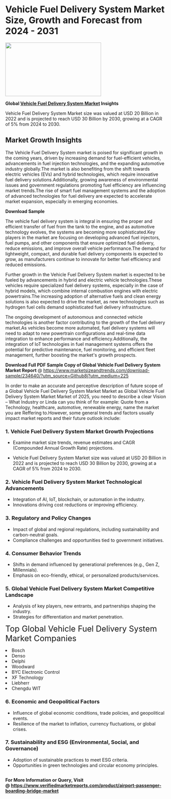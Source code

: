 <H1>Vehicle Fuel Delivery System Market Size, Growth and Forecast from 2024 - 2031</H1><img class="aligncenter size-medium wp-image-584254" src="https://thirdeyenews.in/wp-content/uploads/2024/09/Global-Market-Research-300x168.jpeg" alt="" width="300" height="168" /><p><strong>Global&nbsp;<a href="https://www.marketsizeandtrends.com/download-sample/234640/?utm_source=Github8j?utm_medium=225">Vehicle Fuel Delivery System Market</a> Insights</strong></p><p>Vehicle Fuel Delivery System Market size was valued at USD 20 Billion in 2022 and is projected to reach USD 30 Billion by 2030, growing at a CAGR of 5% from 2024 to 2030.</p><p><h2>Market Growth Insights</h2> <p>The Vehicle Fuel Delivery System market is poised for significant growth in the coming years, driven by increasing demand for fuel-efficient vehicles, advancements in fuel injection technologies, and the expanding automotive industry globally.The market is also benefiting from the shift towards electric vehicles (EVs) and hybrid technologies, which require innovative fuel delivery solutions.Additionally, growing awareness of environmental issues and government regulations promoting fuel efficiency are influencing market trends.The rise of smart fuel management systems and the adoption of advanced technologies for fuel delivery are expected to accelerate market expansion, especially in emerging economies.</p> <p><strong>Download Sample</strong></p> <p>The vehicle fuel delivery system is integral in ensuring the proper and efficient transfer of fuel from the tank to the engine, and as automotive technology evolves, the systems are becoming more sophisticated.Key players in the market are focusing on developing advanced fuel injectors, fuel pumps, and other components that ensure optimized fuel delivery, reduce emissions, and improve overall vehicle performance.The demand for lightweight, compact, and durable fuel delivery components is expected to grow, as manufacturers continue to innovate for better fuel efficiency and reduced emissions.</p> <p>Further growth in the Vehicle Fuel Delivery System market is expected to be fueled by advancements in hybrid and electric vehicle technologies.These vehicles require specialized fuel delivery systems, especially in the case of hybrid models, which combine internal combustion engines with electric powertrains.The increasing adoption of alternative fuels and clean energy solutions is also expected to drive the market, as new technologies such as hydrogen fuel cells demand sophisticated fuel delivery infrastructure.</p> <p>The ongoing development of autonomous and connected vehicle technologies is another factor contributing to the growth of the fuel delivery market.As vehicles become more automated, fuel delivery systems will need to adapt to new powertrain configurations and real-time data integration to enhance performance and efficiency.Additionally, the integration of IoT technologies in fuel management systems offers the potential for predictive maintenance, fuel monitoring, and efficient fleet management, further boosting the market's growth prospects.</p> <p><span class=""><strong>Download Full PDF Sample Copy of Global Vehicle Fuel Delivery System Market Report</strong> @ <a href="https://www.marketsizeandtrends.com/download-sample/234640/?utm_source=Github8j?utm_medium=225" target="_blank">https://www.marketsizeandtrends.com/download-sample/234640/?utm_source=Github8j?utm_medium=225</a></span></p><p>In order to make an accurate and perceptive description of future scope of a Global&nbsp;Vehicle Fuel Delivery System Market Market as Global&nbsp;Vehicle Fuel Delivery System Market Market of 2025, you need to describe a clear Vision &ndash; What Industry or Linda can you think of for example: Quote from a Technology, healthcare, automotive, renewable energy, name the market you are Reffering to.However, some general trends and factors usually impact market reports and their future outlook include:</p><h3>1.&nbsp;<strong>Vehicle Fuel Delivery System Market Growth Projections</strong></h3><ul><li>Examine market size trends, revenue estimates and CAGR (Compounded Annual Growth Rate) projections.</li><li><p>Vehicle Fuel Delivery System Market size was valued at USD 20 Billion in 2022 and is projected to reach USD 30 Billion by 2030, growing at a CAGR of 5% from 2024 to 2030.</p></li></ul><h3>2.&nbsp;<strong>Vehicle Fuel Delivery System Market Technological Advancements</strong></h3><ul><li>Integration of AI, IoT, blockchain, or automation in the industry.</li><li>Innovations driving cost reductions or improving efficiency.</li></ul><h3>3.&nbsp;<strong>Regulatory and Policy Changes</strong></h3><ul><li>Impact of global and regional regulations, including sustainability and carbon-neutral goals.</li><li>Compliance challenges and opportunities tied to government initiatives.</li></ul><h3>4.&nbsp;<strong>Consumer Behavior Trends</strong></h3><ul><li>Shifts in demand influenced by generational preferences (e.g., Gen Z, Millennials).</li><li>Emphasis on eco-friendly, ethical, or personalized products/services.</li></ul><h3>5.&nbsp;<strong>Global Vehicle Fuel Delivery System Market Competitive Landscape</strong></h3><ul><li>Analysis of key players, new entrants, and partnerships shaping the industry.</li><li>Strategies for differentiation and market penetration.</li></ul><p data-pm-slice="1 1 []"><span style="color: inherit; font-family: inherit; font-size: 25px;">Top Global Vehicle Fuel Delivery System Market Companies</span></p><div class="" data-test-id=""><p><li>Bosch</li><li> Denso</li><li> Delphi</li><li> Woodward</li><li> BYC Electronic Control</li><li> XF Technology</li><li> Liebherr</li><li> Chengdu WIT</li></p></div><h3>6.&nbsp;<strong>Economic and Geopolitical Factors</strong></h3><ul><li>Influence of global economic conditions, trade policies, and geopolitical events.</li><li>Resilience of the market to inflation, currency fluctuations, or global crises.</li></ul><h3>7.&nbsp;<strong>Sustainability and ESG (Environmental, Social, and Governance)</strong></h3><ul><li>Adoption of sustainable practices to meet ESG criteria.</li><li>Opportunities in green technologies and circular economy principles.</li></ul><h2><strong style="font-size: 14px;">For More Information or Query, Visit @&nbsp;</strong><a style="background-color: #ffffff; font-size: 14px;" href="https://www.marketsizeandtrends.com/report/vehicle-fuel-delivery-system-market/" target="_blank">https://www.verifiedmarketreports.com/product/airport-passenger-boarding-bridge-market</a></h2>